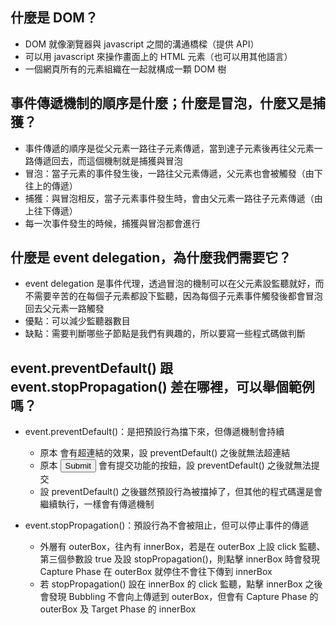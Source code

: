 ## 什麼是 DOM？

- DOM 就像瀏覽器與 javascript 之間的溝通橋樑（提供 API）
- 可以用 javascript 來操作畫面上的 HTML 元素（也可以用其他語言）
- 一個網頁所有的元素組織在一起就構成一顆 DOM 樹

## 事件傳遞機制的順序是什麼；什麼是冒泡，什麼又是捕獲？

- 事件傳遞的順序是從父元素一路往子元素傳遞，當到達子元素後再往父元素一路傳遞回去，而這個機制就是捕獲與冒泡
- 冒泡：當子元素的事件發生後，一路往父元素傳遞，父元素也會被觸發（由下往上的傳遞）
- 捕獲：與冒泡相反，當子元素事件發生時，會由父元素一路往子元素傳遞（由上往下傳遞）
- 每一次事件發生的時候，捕獲與冒泡都會進行

## 什麼是 event delegation，為什麼我們需要它？

- event delegation 是事件代理，透過冒泡的機制可以在父元素設監聽就好，而不需要辛苦的在每個子元素都設下監聽，因為每個子元素事件觸發後都會冒泡回去父元素一路觸發
- 優點：可以減少監聽器數目
- 缺點：需要判斷哪些子節點是我們有興趣的，所以要寫一些程式碼做判斷

## event.preventDefault() 跟 event.stopPropagation() 差在哪裡，可以舉個範例嗎？

- event.preventDefault()：是把預設行為擋下來，但傳遞機制會持續

  - 原本 <a> 會有超連結的效果，設 preventDefault() 之後就無法超連結
  - 原本 <input type="submit"> 會有提交功能的按鈕，設 preventDefault() 之後就無法提交
  - 設 preventDefault() 之後雖然預設行為被擋掉了，但其他的程式碼還是會繼續執行，一樣會有傳遞機制

- event.stopPropagation()：預設行為不會被阻止，但可以停止事件的傳遞
  - 外層有 outerBox，往內有 innerBox，若是在 outerBox 上設 click 監聽、第三個參數設 true 及設 stopPropagation()，則點擊 innerBox 時會發現 Capture Phase 在 outerBox 就停住不會往下傳到 innerBox
  - 若 stopPropagation() 設在 innerBox 的 click 監聽，點擊 innerBox 之後會發現 Bubbling 不會向上傳遞到 outerBox，但會有 Capture Phase 的 outerBox 及 Target Phase 的 innerBox
